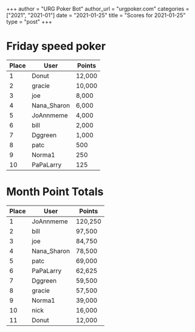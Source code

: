 +++
author = "URG Poker Bot"
author_url = "urgpoker.com"
categories = ["2021", "2021-01"]
date = "2021-01-25"
title = "Scores for 2021-01-25"
type = "post"
+++
# Friday speed poker

| Place | User | Points |
|-------|------|--------|
| 1 | Donut | 12,000 |
| 2 | gracie | 10,000 |
| 3 | joe | 8,000 |
| 4 | Nana_Sharon | 6,000 |
| 5 | JoAnnmeme | 4,000 |
| 6 | bill | 2,000 |
| 7 | Dggreen | 1,000 |
| 8 | patc | 500 |
| 9 | Norma1 | 250 |
| 10 | PaPaLarry | 125 |

# Month Point Totals

| Place | User | Points |
|-------|------|--------|
| 1 | JoAnnmeme | 120,250 |
| 2 | bill | 97,500 |
| 3 | joe | 84,750 |
| 4 | Nana_Sharon | 78,500 |
| 5 | patc | 69,000 |
| 6 | PaPaLarry | 62,625 |
| 7 | Dggreen | 59,500 |
| 8 | gracie | 57,500 |
| 9 | Norma1 | 39,000 |
| 10 | nick | 16,000 |
| 11 | Donut | 12,000 |
